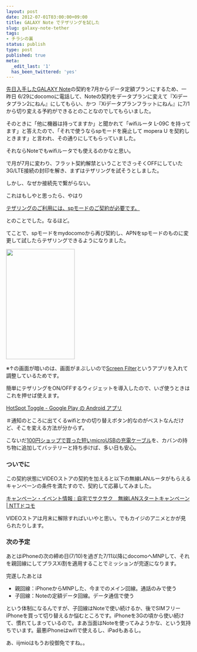 ```yaml
---
layout: post
date: 2012-07-01T03:00:00+09:00
title: GALAXY Note でテザリングを試した
slug: galaxy-note-tether
tags:
- チラシの裏
status: publish
type: post
published: true
meta:
  _edit_last: '1'
  has_been_twittered: 'yes'
---
```

<a href="/blog/2012/06/galaxy-note-sc-05d-and-mobile-plan.html">先日入手したGALAXY Note</a>の契約を7月からデータ定額プランにするため、一昨日 6/29にdocomoに電話して、Noteの契約をデータプランに変えて『Xiデータプラン2にねん』にしてもらい、かつ『Xiデータプランフラットにねん』に7/1から切り変える予約ができるとのことなのでしてもらいました。

そのときに「他に機器は持ってますか」と聞かれて「wifiルータ L-09C を持ってます」と答えたので、「それで使うならspモードを廃止して mopera U を契約しときます」と言われ、その通りにしてもらっていました。

それならNoteでもwifiルータでも使えるのかなと思い。

で月が7月に変わり、フラット契約解禁ということでさっそくOFFにしていた3G/LTE接続の封印を解き、まずはテザリングを試そうとしました。

しかし、なぜか接続先で繋がらない。

これはもしやと思ったら、やはり

<a href="http://www.nttdocomo.co.jp/service/func_tool/tethering/notice/index.html">テザリングのご利用には、spモードのご契約が必要です。</a>

とのことでした。なるほど。

てことで、spモードをmydocomoから再び契約し、APNをspモードのものに変更して試したらテザリングできるようになりました。

<a href="/images/uploads/2012/07/export_01.png"><img src="/images/uploads/2012/07/export_01-187x300.png" alt="" title="export_01" width="187" height="300" class="alignnone size-medium wp-image-458" /></a>

※↑の画面が暗いのは、画面がまぶしいので<a href="https://play.google.com/store/apps/details?id=com.haxor">Screen Filter</a>というアプリを入れて調整しているためです。

<!--more-->

簡単にテザリングをON/OFFするウィジェットを導入したので、いざ使うときはこれを押せば使えます。

<a href="https://play.google.com/store/apps/details?id=bohlool.net.toogleHotspot">HotSpot Toggle - Google Play の Android アプリ</a>

＃通知のところに出てくるwifiとかの切り替えボタン的なのがベストなんだけど、そこを変える方法が分からず。

こないだ<a href="http://instagram.com/p/MYAGnkCSjd/">100円ショップで買った短いmicroUSBの充電ケーブル</a>を、カバンの持ち物に追加してバッテリーと持ち歩けば、多い日も安心。


### ついでに

この契約状態にVIDEOストアの契約を加えると以下の無線LANルータがもらえるキャンペーンの条件を満たすので、契約して応募してみました。

<a href="http://www.nttdocomo.co.jp/campaign_event/wireless_lan_start/index.html">キャンペーン・イベント情報 : 自宅でサクサク　無線LANスタートキャンペーン | NTTドコモ</a> 

VIDEOストアは月末に解除すればいいやと思い。でもカイジのアニメとかが見られたりします。

### 次の予定

あとはiPhoneの次の締め日(7/10)を過ぎた7/11以降にdocomoへMNPして、それを親回線にしてプラスXi割を適用することでミッションが完遂になります。

完遂したあとは

- 親回線：iPhoneからMNPした、今までのメイン回線。通話のみで使う
- 子回線：Noteの定額データ回線。データ通信で使う

という体制になるんですが、子回線はNoteで使い続けるか、後でSIMフリーiPhoneを買って切り替えるか悩むところです。iPhoneを3Gの頃から使い続けて、慣れてしまっているので。まあ当面はNoteを使ってみようかな、という気持ちでいます。最悪iPhoneはwifiで使えるし、iPadもあるし。

あ、iijmioはもうお役御免ですね。。
